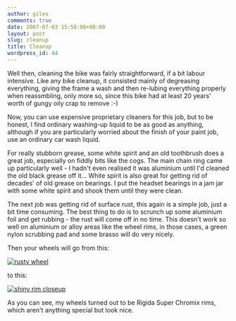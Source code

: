 ```yaml
---
author: giles
comments: true
date: 2007-07-03 15:58:00+00:00
layout: post
slug: cleanup
title: Cleanup
wordpress_id: 44
---
```


Well then, cleaning the bike was fairly straightforward, if a bit labour intensive. Like any bike cleanup, it consisted mainly of degreasing everything, giving the frame a wash and then re-lubing everything properly when reassmbling, only more so, since this bike had at least 20 years' worth of gungy oily crap to remove :-)

Now, you can use expensive proprietary cleaners for this job, but to be honest, I find ordinary washing-up liquid to be as good as anything, although if you are particularly worried about the finish of your paint job, use an ordinary car wash liquid.

For really stubborn grease, some white spirit and an old toothbrush does a great job, especially on fiddly bits like the cogs. The main chain ring came up particularly well - I hadn't even realised it was aluminium until I'd cleaned the old black grease off it... White spirit is also great for getting rid of decades' of old grease on bearings. I put the headset bearings in a jam jar with some white spirit and shook them until they were clean.

The next job was getting rid of surface rust, this again is a simple job, just a bit time consuming. The best thing to do is to scrunch up some aluminium foil and get rubbing - the rust will come off in no time. This doesn't work so well on aluminium or alloy areas like the wheel rims, in those cases, a green nylon scrubbing pad and some brasso will do very nicely.

Then your wheels will go from this:

[![rusty wheel](http://farm2.static.flickr.com/1073/694160554_41cd206c03_m.jpg)](http://www.flickr.com/photos/gpaterson/694160554/)

to this:

[![shiny rim closeup](http://farm2.static.flickr.com/1103/694160626_fba3ad476b_m.jpg)](http://www.flickr.com/photos/gpaterson/694160626/)

As you can see, my wheels turned out to be Rigida Super Chromix rims, which aren't anything special but look nice.
